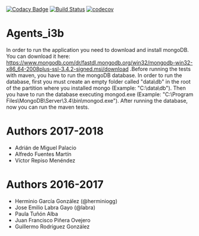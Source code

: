 [![Codacy Badge](https://api.codacy.com/project/badge/Grade/b5d64269cf03473490c78be25236e70b)](https://www.codacy.com/app/jelabra/Agents_i3b?utm_source=github.com&amp;utm_medium=referral&amp;utm_content=Arquisoft/Agents_i3b&amp;utm_campaign=Badge_Grade)
[![Build Status](https://travis-ci.org/Arquisoft/Agents_i3b.svg?branch=master)](https://travis-ci.org/Arquisoft/Agents_i3b)
[![codecov](https://codecov.io/gh/Arquisoft/Agents_i3b/branch/master/graph/badge.svg)](https://codecov.io/gh/Arquisoft/Agents_i3b)


# Agents_i3b

In order to run the application you need to download and install mongoDB. You can download it here: https://www.mongodb.com/dr/fastdl.mongodb.org/win32/mongodb-win32-x86_64-2008plus-ssl-3.4.2-signed.msi/download .Before running the tests with maven, you have to run the mongoDB database. In order to run the database, first you must create an empty folder called "data\db" in the root of the partition where you installed mongo (Example: "C:\data\db"). Then you have to run the database executing mongod.exe (Example: "C:\Program Files\MongoDB\Server\3.4\bin\mongod.exe"). After running the database, now you can run the maven tests.

# Authors 2017-2018

- Adrián de Miguel Palacio
- Alfredo Fuentes Martín
- Víctor Repiso Menéndez

# Authors 2016-2017

- Herminio García González (@herminiogg)
- Jose Emilio Labra Gayo (@labra)
- Paula Tuñón Alba
- Juan Francisco Piñera Ovejero
- Guillermo Rodríguez González 


